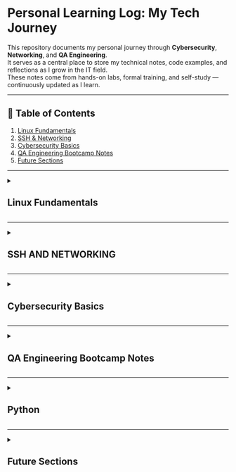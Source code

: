 # Personal Learning Log: My Tech Journey

This repository documents my personal journey through **Cybersecurity**, **Networking**, and **QA Engineering**.  
It serves as a central place to store my technical notes, code examples, and reflections as I grow in the IT field.  
These notes come from hands-on labs, formal training, and self-study — continuously updated as I learn.

---

## 🧭 Table of Contents

1. [Linux Fundamentals](#linux-fundamentals)  
2. [SSH & Networking](#ssh-and-networking)  
3. [Cybersecurity Basics](#cybersecurity-basics)  
4. [QA Engineering Bootcamp Notes](#qa-engineering-bootcamp-notes)  
5. [Future Sections](#future-sections)

---

<!-- Start: Linux & Command Line Section -->

<details>
  <summary><h2>Linux Fundamentals</h2></summary>
   
### Directory Navigation

| Command | Meaning | Example |
|----------|----------|----------|
| `.` or no special character | Current directory | `cd ./logs` |
| `..` | Parent directory | `cd ..` |
| `/` | Root directory | `cd /` |
| `~` | Home directory | `cd ~` |

### Linux Command Line Basics
Here’s a list of the most commonly used and essential Linux commands for beginners.  
These help you navigate, manage files, and perform basic operations in the terminal.

| Command | Description | Example |
|----------|--------------|----------|
| `pwd` | Prints the current working directory (where you are) | `pwd` |
| `ls` | Lists files and folders in the current directory | `ls -l` |
| `cd` | Changes the current directory | `cd Documents` |
| `mkdir` | Creates a new directory (folder) | `mkdir new_folder` |
| `rmdir` | Deletes an **empty** directory | `rmdir old_folder` |
| `rm` | Removes files | `rm file.txt` |
| `rm -r` | Removes a directory and its contents recursively | `rm -r folder_name` |
| `cp` | Copies files or directories | `cp file.txt /home/user/Desktop` |
| `mv` | Moves or renames files or directories | `mv file.txt newfile.txt` |
| `touch` | Creates a new empty file or updates its timestamp | `touch notes.txt` |
| `cat` | Displays the contents of a file | `cat file.txt` |
| `echo` | Displays text or writes text to a file | `echo "Hello" > greeting.txt` |
| `man` | Displays the manual for a command (help guide) | `man ls` |
| `clear` | Clears the terminal screen | `clear` |
| `history` | Shows a list of recently used commands | `history` |
| `whoami` | Prints your current username | `whoami` |
| `uname -a` | Displays system and kernel information | `uname -a` |
| `df -h` | Shows disk space usage | `df -h` |
| `du -sh` | Displays the size of the current directory | `du -sh` |
| `top` | Shows running processes and system resource usage | `top` |
| `sudo` | Executes a command as a superuser (admin privileges) | `sudo apt update` |
| `apt update` | Updates the list of available packages | `sudo apt update` |
| `apt upgrade` | Installs available package upgrades | `sudo apt upgrade` |
| `exit` | Closes the terminal or SSH session | `exit` |

💡 **Tip:** Use `--help` after any command (for example, `ls --help`) to quickly see its available options and usage examples.

### Linux File Permissions & Ownership

Linux is a multi-user system where every file and directory has permissions that define **who can read, write, or execute** it.  
Understanding and managing permissions is essential for security and proper system administration.

| Command | Description | Example |
|----------|--------------|----------|
| `ls -l` | Lists files in long format, showing permissions and ownership | `ls -l` |
| `chmod` | Changes file or directory permissions (read, write, execute) | `chmod 755 script.sh` |
| `chown` | Changes the ownership of a file or directory | `sudo chown user:group file.txt` |
| `chgrp` | Changes the group ownership of a file or directory | `sudo chgrp developers project/` |
| `umask` | Sets default permission settings for new files | `umask 022` |

### File Search & Inspection Commands

| Command   | Description                                      | Example                               |
| --------- | ------------------------------------------------ | ------------------------------------- |
| `find`    | Search for files and directories                 | `find /home -name notes.txt`          |
| `grep`    | Search for text inside files                     | `grep "error" logfile.txt`            |
| `cat`     | Display file contents                            | `cat notes.txt`                       |
| `less`    | View file contents one screen at a time          | `less notes.txt`                      |
| `head`    | Show the first 10 lines of a file                | `head notes.txt`                      |
| `tail`    | Show the last 10 lines of a file                 | `tail notes.txt`                      |
| `tail -f` | Continuously monitor new lines (useful for logs) | `tail -f /var/log/syslog`             |
| `wc`      | Count lines, words, and characters               | `wc notes.txt`                        |
| `du`      | Show disk usage of files/directories             | `du -h /home/user`                    |
| `df`      | Show available disk space                        | `df -h`                               |
| `stat`    | Display detailed file information                | `stat notes.txt`                      |
| `sort`    | Sort lines of text                               | `sort names.txt`                      |
| `uniq`    | Remove duplicate lines (often used with `sort`)  | `sort names.txt \| uniq`              |
| `cut`     | Extract columns or fields from text              | `cut -d':' -f1 /etc/passwd`           |
| `awk`     | Advanced text processing and reporting           | `awk '{print $1}' data.txt`           |
| `sed`     | Stream editor — modify text in files             | `sed 's/error/warning/g' logfile.txt` |

### Creating Directories

You can create a new directory using the `mkdir` command:

```bash
$ mkdir folder_name
# creates a new directory called folder_name
```

### Removing Empty Directories
Use `rmdir` to delete empty directories:
```bash
$ rmdir Personal
# removes an empty folder named Personal
```
### Removing Files and Directories
To remove files:
```bash
$ rm index.html
# deletes the file index.html
```
To remove a directory (and its contents) recursively:
```bash
$ rm -r Desktop/Personal
# deletes the directory 'Personal' inside 'Desktop' and all its contents
```
⚠️ Important:
When using the command line, double-check your path before deleting files — deletions are permanent (they don’t go to Trash).

### Creating Files
Use the `touch` command to create one or more new files:
```bash
$ touch answer.txt
# creates a new file named answer.txt
```
You can create multiple files at once:
```bash
$ touch style.css main.js
# creates two files: style.css and main.js
```

### Displaying Text in Terminal
The `echo` command prints text in the terminal
```bash
$ echo "Who is Morty?"
Who is Morty?
# prints "Who is Morty?" to the terminal
```
You can also write text to a file:
```bash
$ echo "Who is Morty?" > secrets.txt
# creates a file 'secrets.txt' and writes the line inside it
```
To overwrite or add text to an existing file:
```bash
$ echo "Who is Morty?" > ~/logs/2020/1/secrets.txt
# writes the line to the specified file, overwriting its contents
```

### Redirecting File Output
You can redirect text from one file to another using `cat` and redirection operators.

```<``` → input redirection

```>``` → output redirection

Example:
```bash
$ cat a.txt
AAA
# displays content of a.txt

$ cat b.txt
BBB
# displays content of b.txt

$ cat a.txt > b.txt
# copies content of a.txt into b.txt, overwriting its content
```
After this, both files contain:
```bash
AAA
```

### Appending File Content with `cat` and `>>` Operator
In this example, the content of a.txt is copied to the end of b.txt.
The >> operator is used to append data instead of overwriting it.
```bash
$ cat a.txt >> b.txt
# the content of a.txt was copied to b.txt

$ cat b.txt
BBB
AAA
# a.txt content was appended to b.txt without overwriting existing data
```

### Copying Files and Directories with `cp`
The `cp` (copy-paste) command copies a directory or file. After the command, you must specify:
1. The name and path of the source file.
2. The name and path of the destination file.

If the file is copied from or to the current directory, you can omit the path.

Examples:
``` bash
$ cp brothers.html sisters.html
# copied the file brothers.html and named the new copy sisters.html
# both files are in the current folder

$ cp ../docs/brothers.html sisters.html
# specified the path to the source file brothers.html
# the copy is saved in the current folder as sisters.html

$ cp ../docs/brothers.html ../Documents/
# copied brothers.html to the Documents directory
```
To copy an entire directory, use the `-r` flag.

### Moving and Renaming Files and Directories with `mv`
The `mv` (move) command moves a folder or file and works similarly to the `cp` command: you specify the file name and the destination path. Always specify the path to the new location.

Examples:
```bash
$ mv card.txt ~/
# card.txt moved from the current directory to the home directory

$ mv card.txt /home/logs/2020/
# card.txt moved using an absolute path
```
The `mv` command can also rename a file. To do this, provide the new file name as the second argument.
```bash
$ mv my_app.ssh your_app.ssh
# renamed my_app.ssh to your_app.ssh

$ mv /home/logs/2020/card.txt /home/logs/2020/cards.txt
# moved card.txt and renamed it to cards.txt
# absolute path specified
```
If you are already in the directory where you want to move or copy a file, you can omit the source path and just specify the filename.

### Filtering File Content with `grep`
When you have many log files in a directory and only one of them contains an error, you can use the `grep` command (Global Regular Expression Print) to search for specific text or patterns across files.

'grep' is a file search utility that finds and displays lines matching a given expression.
If no file is specified, it searches across all files in the current directory.

Syntax:
```bash
$ grep [Flag(s)] PATTERN [Address]
```
- `PATTERN` → the text you’re looking for (one or more words).
   - Single word: `Frodo`
   - Multiple words: `"Frodo Baggins"` (use quotes)
   
- `[Address]` → the file or directory path.

- `Flag(s)]` → optional arguments that modify the search behavior (e.g., ignore case, recursive search).

### Common Flags for `grep`
`-R` — Recursive Search:
The `-R` flag tells grep to search through all files and subdirectories.
```bash
$ grep -R DELETE ~/logs/2020/1
```
`-n` — Show Line Numbers:
The `-n` flag displays the line number where each match occurs.
```bash
$ grep -n DELETE apache_2020-01-01.txt
```
#### Example: Search for a String and Display Line Number
You are in your home directory. Go to `~/logs/2020/1`.

Find the line number that contains `"503 3312"` in the file `apache_2020-01-01.txt`.
```bash
$ grep -n "503 3312" apache_2020-01-01.txt
```
#### Output:
```bash
1583
```
✅ The string `"503 3312"` appears on line 1583.
</details>

<!-- End: Linux & Command Line Section -->

---

<!-- Start: Networking Section -->

<details>
  <summary><h2>SSH AND NETWORKING</h2></summary>

### What is SSH?
SSH (Secure Shell) is a network protocol used to securely access another computer remotely.
It encrypts all communication between client and server.

### Main uses:

Remote access to servers or devices.
Executing commands securely.
Transferring files (`scp`, `sftp`).
Tunneling other network traffic.
### Connect to a server:
```bash
ssh user@server_ip
```
### SSH Keys:
* Private key stays on the client.
* Public key goes on the server.

They provide secure passwordless authentication.
### Is SSH Always Secure?
SSH is very secure when properly configured, but risks include:

* Weak passwords → use SSH keys instead.
* Outdated SSH versions → keep OpenSSH updated.
* Not verifying host fingerprints → risk of MITM attacks.
* Exposed port 22 → use a non-standard port or firewall.
* Stolen private keys → protect with passphrases.
  
| Setup                      | Security Level |
| -------------------------- | -------------- |
| Password login             | Medium         |
| Key-based authentication   | Strong         |
| Outdated/misconfigured SSH | Weak           |


### SSH Ports

* Default SSH port: TCP 22

#### Risks:
* Brute-force attacks → disable password logins.
* Port scanning → change default port or restrict via firewall.
* Outdated versions → keep updated.

#### Best practices:
* Use key-based authentication.
* Change default port.
* Limit IP access.
* Use tools like Fail2Ban or UFW.

### Ports on the Client Side
#### When connecting via SSH:
* The client does not open permanent ports.
* It uses a temporary ephemeral port for outbound connection (e.g., Client:54321 → Server:22).
* The port closes automatically when the session ends.

#### Exceptions:
Ports open locally only when port forwarding is used.

| Mode | Description        | Open Port                         |
| ---- | ------------------ | --------------------------------- |
| `-L` | Local forwarding   | Opens local port (localhost only) |
| `-R` | Remote forwarding  | Opens port on remote server       |
| `-D` | Dynamic forwarding | Opens local SOCKS proxy port      |

### Disconnecting from SSH
To disconnect cleanly:
``` bash
exit
```
If the session freezes:
```bash
~.
```
If the terminal is closed, the SSH session ends immediately.

**Best practice**: always use `exit`.
</details>

<!-- End: Networking Section -->
---

<!-- Start: Cybersecurity Section -->

<details>
  <summary><h2>Cybersecurity Basics</h2></summary>
   
### Overview
Core cybersecurity principles learned through TryHackMe and self-study:

* Understanding security principles, governance, and regulation.
* The Cyber Kill Chain model for analyzing attack stages.
* Fundamental defensive practices (updates, authentication, network segmentation).
</details>

<!-- End: Cybersecurity Section -->

---

<!-- Start: Bootcamp Section -->

<details>
  <summary><h2>QA Engineering Bootcamp Notes</h2></summary>

**Training program**: TripleTen QA Engineer Bootcamp (LATAM)

Focus areas:

* Manual testing & test case design
* Bug reporting and documentation
* Python-based test automation
* API and UI testing fundamentals
* Practical projects (e.g., Urban Routes, Urban Lunch, Urban Grocers)
</details>

<!-- End: Bootcamp Section -->

---

<!-- Start: Python Section -->

<details>
  <summary><h2>Python</h2></summary>

### 🐍 Python Cheat Sheet (Courtesy of Jack Rhysider)

This Python cheat sheet was created by **Jack Rhysider**, the host of [**Darknet Diaries**](https://darknetdiaries.com/), and is shared here for **educational and personal learning purposes**.

> 📝 **Credit:** Original creator — [Jack Rhysider](https://darknetdiaries.com/)  
> 📄 **Source:** *Python Cheat Sheet (Darknet Diaries)*  
> ⚖️ **Note:** All rights belong to the original author. This resource is included here solely for study and reference.

[📘 View the Python Cheat Sheet (by Jack Rhysider)](./assets/Python-CheatSheet.pdf)
</details>

<!-- End: Python Section -->
---

<!-- Start: Future Sections -->

<details>
  <summary><h2>Future Sections</h2></summary>
   
These placeholders will be filled as I continue learning:

* Python for Automation

* Git & GitHub Workflow

* Networking Deep Dive

* Kali Linux Tools

* Advanced QA Techniques

* Cloud & Virtualization Basics
</details>



